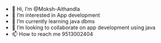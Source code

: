 - 👋 Hi, I’m @Moksh-Aithandla
- 👀 I’m interested in App development 
- 🌱 I’m currently learning java dbms
- 💞️ I’m looking to collaborate on app development using java
- 📫 How to reach me 9513002404

<!---
Moksh-Aithandla/Moksh-Aithandla is a ✨ special ✨ repository because its `README.md` (this file) appears on your GitHub profile.
You can click the Preview link to take a look at your changes.
--->
